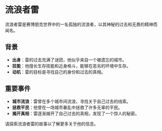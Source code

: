 # 流浪者雷

流浪者雷是赛博朋克世界中的一名孤独的流浪者，以其神秘的过去和无畏的精神而闻名。

## 背景

- **出身**：雷的过去充满了谜团，他似乎来自一个被遗忘的城市。
- **技能**：他擅长生存技能和近身格斗，能够在恶劣的环境中生存。
- **动机**：雷的目标是寻找自己的身份和过去的真相。

## 重要事件

- **城市流浪**：雷曾在多个城市间流浪，寻找关于自己过去的线索。
- **拯救平民**：他曾在一场城市暴乱中拯救了许多无辜的平民。
- **揭开真相**：雷逐渐揭开了自己过去的真相，发现了一个惊人的秘密。

请探索流浪者雷的故事以了解更多关于他的信息。
